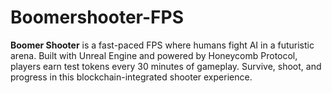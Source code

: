 # Boomershooter-FPS
**Boomer Shooter** is a fast-paced FPS where humans fight AI in a futuristic arena. Built with Unreal Engine and powered by Honeycomb Protocol, players earn test tokens every 30 minutes of gameplay. Survive, shoot, and progress in this blockchain-integrated shooter experience.
